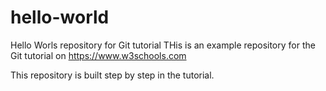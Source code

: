 # hello-world
Hello Worls repository for Git tutorial
THis is an example repository for the Git tutorial on https://www.w3schools.com

This repository is built step by step in the tutorial.

